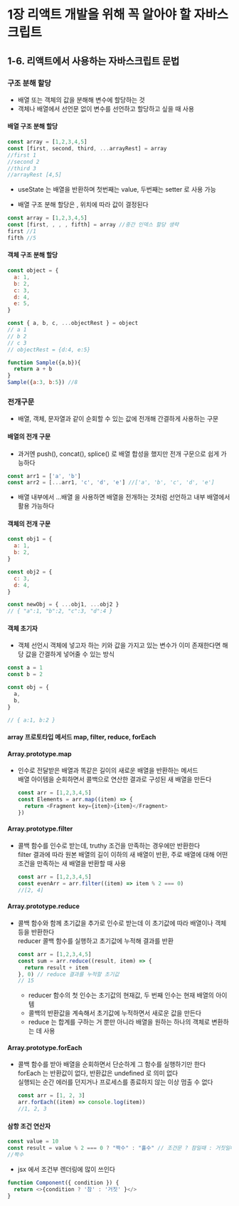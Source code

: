 # 1장 리액트 개발을 위해 꼭 알아야 할 자바스크립트 

## 1-6. 리액트에서 사용하는 자바스크립트 문법 

### 구조 분해 할당
- 배열 또는 객체의 값을 분해해 변수에 할당하는 것
- 객체나 배열에서 선언문 없이 변수를 선언하고 할당하고 싶을 때 사용

#### 배열 구조 분해 할당
```js
const array = [1,2,3,4,5]
const [first, second, third, ...arrayRest] = array
//first 1
//second 2
//third 3
//arrayRest [4,5]
```
- useState 는 배열을 반환하며 첫번째는 value, 두번째는 setter 로 사용 가능
  
- 배열 구조 분해 할당은 , 위치에 따라 값이 결정된다 
```js
const array = [1,2,3,4,5]
const [first, , , , fifth] = array //중간 인덱스 할당 생략
first //1
fifth //5
```

#### 객체 구조 분해 할당
```js
const object = {
  a: 1,
  b: 2,
  c: 3,
  d: 4,
  e: 5,
}

const { a, b, c, ...objectRest } = object
// a 1
// b 2
// c 3
// objectRest = {d:4, e:5}

function Sample({a,b}){
  return a + b
}
Sample({a:3, b:5}) //8
```

### 전개구문
- 배열, 객체, 문자열과 같이 순회할 수 있는 값에 전개해 간결하게 사용하는 구문

#### 배열의 전개 구문
- 과거엔 push(), concat(), splice() 로 배열 합성을 했지만 전개 구문으로 쉽게 가능하다
```js
const arr1 = ['a', 'b']
const arr2 = [...arr1, 'c', 'd', 'e'] //['a', 'b', 'c', 'd', 'e']
```
- 배열 내부에서 ...배열 을 사용하면 배열을 전개하는 것처럼 선언하고 내부 배열에서 활용 가능하다 

#### 객체의 전개 구문
```js
const obj1 = {
  a: 1,
  b: 2,
}

const obj2 = {
  c: 3,
  d: 4,
}

const newObj = { ...obj1, ...obj2 }
// { "a":1, "b":2, "c":3, "d":4 }
```

#### 객체 초기자
- 객체 선언시 객체에 넣고자 하는 키와 값을 가지고 있는 변수가 이미 존재한다면 해당 값을 간결하게 넣어줄 수 있는 방식
```js
const a = 1
const b = 2

const obj = {
  a,
  b,
}

// { a:1, b:2 }
```

#### array 프로토타입 메서드 map, filter, reduce, forEach 

#### Array.prototype.map
- 인수로 전달받은 배열과 똑같은 길이의 새로운 배열을 반환하는 메서드
  <br/> 배열 아이템을 순회하면서 콜백으로 연산한 결과로 구성된 새 배열을 만든다
  ```js
  const arr = [1,2,3,4,5]
  const Elements = arr.map((item) => {
    return <Fragment key={item}>{item}</Fragment>
  })
  ```
  
#### Array.prototype.filter
- 콜백 함수를 인수로 받는데, truthy 조건을 만족하는 경우에만 반환한다 
  <br/> filter 결과에 따라 원본 배열의 길이 이하의 새 배열이 반환, 주로 배열에 대해 어떤 조건을 만족하는 새 배열을 반환할 때 사용
  ```js
  const arr = [1,2,3,4,5]
  const evenArr = arr.filter((item) => item % 2 === 0)
  //[2, 4]
  ```
  
#### Array.prototype.reduce
- 콜백 함수와 함께 초기값을 추가로 인수로 받는데 이 초기값에 따라 배열이나 객체 등을 반환한다
  <br/> reducer 콜백 함수를 실행하고 초기값에 누적해 결과를 반환
  ```js
  const arr = [1,2,3,4,5]
  const sum = arr.reduce((result, item) => {
    return result + item
  }, 0) // reduce 결과를 누적할 초기값 
  // 15
  ```
  - reducer 함수의 첫 인수는 초기값의 현재값, 두 번째 인수는 현재 배열의 아이템
  - 콜백의 반환값을 계속해서 초기값에 누적하면서 새로운 값을 만든다
  - reduce 는 합계를 구하는 거 뿐만 아니라 배열을 원하는 하나의 객체로 변환하는 데 사용
  
#### Array.prototype.forEach
- 콜백 함수를 받아 배열을 순회하면서 단순하게 그 함수를 실행하기만 한다
  <br/> forEach 는 반환값이 없다, 반환값은 undefined 로 의미 없다
  <br/> 실행되는 순간 에러를 던지거나 프로세스를 종료하지 않는 이상 멈출 수 없다
  ```js
  const arr = [1, 2, 3]
  arr.forEach((item) => console.log(item))
  //1, 2, 3
  ```
  
#### 삼항 조건 연산자
```js
const value = 10
const result = value % 2 === 0 ? "짝수" : "홀수" // 조건문 ? 참일때 : 거짓일때
//짝수
```

- jsx 에서 조건부 렌더링에 많이 쓰인다
```js
function Component({ condition }) {
  return <>{condition ? '참' : '거짓' }</>
}
```
  
